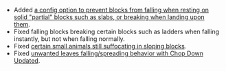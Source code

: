 - Added [a config option to prevent blocks from falling when resting on solid "partial" blocks such as slabs, or breaking when landing upon them](https://github.com/delvr/Repose/issues/19).
- Fixed falling blocks breaking certain blocks such as ladders when falling instantly, but not when falling normally.
- Fixed [certain small animals still suffocating in sloping blocks](https://github.com/delvr/Repose/issues/41.).
- Fixed [unwanted leaves falling/spreading behavior with Chop Down Updated](https://github.com/delvr/Repose/issues/42).
